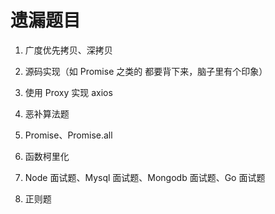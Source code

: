 # 遗漏题目

1. 广度优先拷贝、深拷贝

2. 源码实现（如 Promise 之类的 都要背下来，脑子里有个印象）

3. 使用 Proxy 实现 axios

4. 恶补算法题

5. Promise、Promise.all

6. 函数柯里化

7. Node 面试题、Mysql 面试题、Mongodb 面试题、Go 面试题

8. 正则题